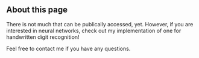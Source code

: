## About this page
There is not much that can be publically accessed, yet. However, if you are interested in neural networks, check out my implementation of one for handwritten digit recognition! 

Feel free to contact me if you have any questions.

<!--
**Mittenbuhler/Mittenbuhler** is a ✨ _special_ ✨ repository because its `README.md` (this file) appears on your GitHub profile.

Here are some ideas to get you started:

- 🔭 I’m currently working on ...
- 🌱 I’m currently learning ...
- 👯 I’m looking to collaborate on ...
- 🤔 I’m looking for help with ...
- 💬 Ask me about ...
- 📫 How to reach me: ...
- 😄 Pronouns: ...
- ⚡ Fun fact: ...
-->
